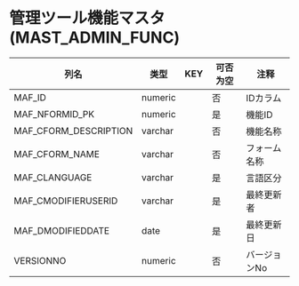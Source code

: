 # 管理ツール機能マスタ(MAST_ADMIN_FUNC)
| 列名   | 类型   | KEY  | 可否为空 | 注释   |
| ---- | ---- | ---- | ---- | ---- |
|MAF_ID|numeric||否|IDカラム|
|MAF_NFORMID_PK|numeric||是|機能ID|
|MAF_CFORM_DESCRIPTION|varchar||否|機能名称|
|MAF_CFORM_NAME|varchar||否|フォーム名称|
|MAF_CLANGUAGE|varchar||是|言語区分|
|MAF_CMODIFIERUSERID|varchar||是|最終更新者|
|MAF_DMODIFIEDDATE|date||是|最終更新日|
|VERSIONNO|numeric||否|バージョンNo|
